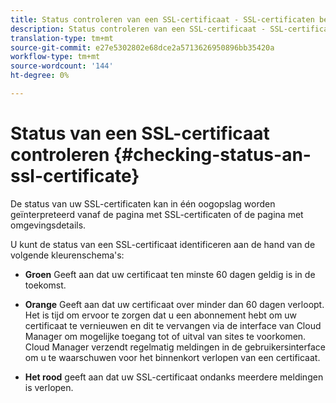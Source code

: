 ```yaml
---
title: Status controleren van een SSL-certificaat - SSL-certificaten beheren
description: Status controleren van een SSL-certificaat - SSL-certificaten beheren
translation-type: tm+mt
source-git-commit: e27e5302802e68dce2a5713626950896bb35420a
workflow-type: tm+mt
source-wordcount: '144'
ht-degree: 0%

---
```



# Status van een SSL-certificaat controleren {#checking-status-an-ssl-certificate}

De status van uw SSL-certificaten kan in één oogopslag worden geïnterpreteerd vanaf de pagina met SSL-certificaten of de pagina met omgevingsdetails.

U kunt de status van een SSL-certificaat identificeren aan de hand van de volgende kleurenschema&#39;s:

* **Groen** Geeft aan dat uw certificaat ten minste 60 dagen geldig is in de toekomst.

* **Orange** Geeft aan dat uw certificaat over minder dan 60 dagen verloopt. Het is tijd om ervoor te zorgen dat u een abonnement hebt om uw certificaat te vernieuwen en dit te vervangen via de interface van Cloud Manager om mogelijke toegang tot of uitval van sites te voorkomen. Cloud Manager verzendt regelmatig meldingen in de gebruikersinterface om u te waarschuwen voor het binnenkort verlopen van een certificaat.

* **Het rood** geeft aan dat uw SSL-certificaat ondanks meerdere meldingen is verlopen.